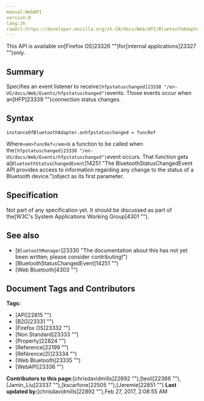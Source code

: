 ```yaml
---
manual:WebAPI
version:0
lang:zh
rawUrl:https://developer.mozilla.org/zh-CN/docs/Web/API/BluetoothAdapter/onhfpstatuschanged
---
```






This API is available on[Firefox OS]23326 "")for[internal applications]23327 "")only.



## Summary<a name="Summary"></a>


Specifies an event listener to receive`[hfpstatuschanged]23338 "/en-US/docs/Web/Events/hfpstatuschanged")`events. Those events occur when an[<abbr>HFP</abbr>]23339 "")connection status changes.


## Syntax<a name="Syntax"></a>

```
instanceOfBluetoothAdapter.onhfpstatuschanged = funcRef
```


Where`<em>funcRef</em>`is a function to be called when the`[hfpstatuschanged]23338 "/en-US/docs/Web/Events/hfpstatuschanged")`event occurs. That function gets a[`BluetoothStatusChangedEvent`]14251 "The BluetoothStatusChangedEvent API provides access to information regarding any change to the status of a Bluetooth device.")object as its first parameter.


## Specification<a name="Specification"></a>


Not part of any specification yet. It should be discussed as part of the[W3C&#39;s System Applications Working Group]4301 "").


## See also<a name="See_also"></a>

* [`BluetoothManager`]23330 "The documentation about this has not yet been written; please consider contributing!")
* [BluetoothStatusChangedEvent]14251 "")
* [Web Bluetooth]4303 "")



## Document Tags and Contributors
**Tags:**
* [API]22815 "")
* [B2G]23331 "")
* [Firefox OS]23332 "")
* [Non Standard]23333 "")
* [Property]22824 "")
* [Reference]22199 "")
* [Référence(2)]23334 "")
* [Web Bluetooth]23335 "")
* [WebAPI]23336 "")

**Contributors to this page:**[chrisdavidmills]22892 ""),[teoli]22366 ""),[Jamin_Liu]23337 ""),[kscarfone]22505 ""),[Jeremie]22851 "")
**Last updated by:**[chrisdavidmills]22892 ""),<time>Feb 27, 2017, 2:08:55 AM</time>



